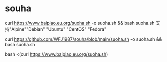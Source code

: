 # souha

curl https://www.baipiao.eu.org/suoha.sh -o suoha.sh && bash suoha.sh  支持"Alpine""Debian" "Ubuntu" "CentOS" "Fedora"

curl https://github.com/WFJ1987/souha/blob/main/suoha.sh -o suoha.sh && bash suoha.sh 

bash <(curl https://www.baipiao.eu.org/suoha.sh)
